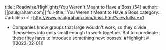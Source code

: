 title:: Readwise/Highlights/You Weren't Meant to Have a Boss (54)
author:: [[paulgraham.com]]
full-title:: You Weren't Meant to Have a Boss
category:: #articles
url:: http://www.paulgraham.com/boss.html?viewfullsite=1

- Companies know groups that large wouldn't work, so they divide
  themselves into units small enough to work together.  But to
  coordinate these they have to introduce something new: bosses. #Highlight #[[2022-02-01]]